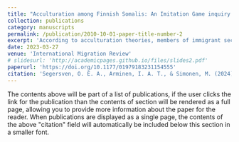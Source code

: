 ```yaml
---
title: "Acculturation among Finnish Somalis: An Imitation Game inquiry into bicultural fluency"
collection: publications
category: manuscripts
permalink: /publication/2010-10-01-paper-title-number-2
excerpt: 'According to acculturation theories, members of immigrant second-generation minorities hold a broader cultural competence — a bicultural fluency — for living in two cultures, compared to members of the native majority who are mainly limited to the mainstream experience only. In this paper, we employ a new research method to acculturation research — the Imitation Game — to investigate this claim. Our case concerns second-generation Finnish Somalis and majority Finns. With a mixed-methods approach, we examine degrees of cultural competence among members of each group in their mutual interactions. Contrary to acculturation theories, the second-generation Finnish Somali cohort does not display greater bicultural fluency than the Finnish native majority. We show evidence of how cultural fragmentation among the Finnish Somalis and the prevailing social distance between them and majority Finns limit their chances of developing bicultural fluency. The result demonstrates partial sociocultural marginalization among the Finnish Somali second generation, and may indicate a higher risk of marginalization among second-generation immigrants than acculturation theories have suggested. This study presents the Imitation Game as a new way of outlining the sociocultural foundations of ethnic relations in the context of migration and integration, and pinpointing potential domains of social exclusion between or cultural division within groups.'
date: 2023-03-27
venue: 'International Migration Review'
# slidesurl: 'http://academicpages.github.io/files/slides2.pdf'
paperurl: 'https://doi.org/10.1177/01979183231154555'
citation: 'Segersven, O. E. A., Arminen, I. A. T., & Simonen, M. (2024). Acculturation Among Finnish Somalis: An Imitation Game Inquiry Into Bicultural Fluency. International Migration Review, 58(2), 680-705.'
---
```


The contents above will be part of a list of publications, if the user clicks the link for the publication than the contents of section will be rendered as a full page, allowing you to provide more information about the paper for the reader. When publications are displayed as a single page, the contents of the above "citation" field will automatically be included below this section in a smaller font.